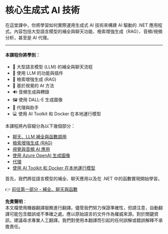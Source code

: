 # 核心生成式 AI 技術

在這堂課中，你將學習如何實際運用生成式 AI 技術來構建 AI 驅動的 .NET 應用程式。內容包括大型語言模型的補全與聊天功能、檢索增強生成（RAG）、音頻/視頻分析，甚至是 AI 代理。

---

#### 本課程你將學到：

- 🌟 大型語言模型 (LLM) 的補全與聊天流程  
- 🔗 使用 LLM 的功能與插件  
- 🔎 檢索增強生成 (RAG)  
- 👀 基於視覺的 AI 方法  
- 🔊 音頻生成與轉錄  
- 🖼️ 使用 DALL-E 生成圖像  
- 🧩 代理與助手
- 💻 使用 AI Toolkit 和 Docker 在本地運行模型  

本課程將內容細分為以下幾個部分：

- [聊天、LLM 補全與函數調用](./01-lm-completions-functions.md)  
- [檢索增強生成 (RAG)](./02-retrieval-augmented-generation.md)  
- [視覺與音頻 AI 應用](./03-vision-audio.md)  
- [使用 Azure OpenAI 生成圖像](./05-ImageGenerationOpenAI.md)  
- [代理](04-agents.md)
- [使用 AI Toolkit 和 Docker 在本地運行模型](./06-AIToolkitAndDockerModels.md)  

首先，我們將從語言模型的補全、聊天應用以及在 .NET 中的函數實現開始學習。

👉 [前往第一部分 - 補全、聊天與函數](./01-lm-completions-functions.md)  

**免責聲明**：  
本文檔使用機器翻譯服務進行翻譯。儘管我們努力保證準確性，但請注意，自動翻譯可能包含錯誤或不準確之處。應以原始語言的文件作為權威來源。對於關鍵資訊，建議尋求專業人工翻譯。我們對使用本翻譯而引起的任何誤解或錯誤解釋不承擔責任。